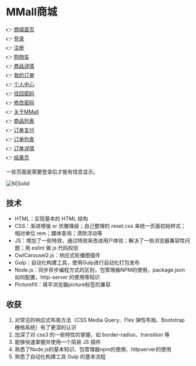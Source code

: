 # MMall商城

👉 [商城首页](https://chasen8.github.io/MMall/dist/view/index.html)<br>
👉 [登录](https://chasen8.github.io/MMall/dist/view/user-login.html)<br>
👉 [注册](https://chasen8.github.io/MMall/dist/view/user-register.html)<br>
👉 [购物车](https://chasen8.github.io/MMall/dist/view/cart.html)<br>
👉 [商品详情](https://chasen8.github.io/MMall/dist/view/detail.html)<br>
👉 [我的订单](https://chasen8.github.io/MMall/dist/view/order-list.html)<br>
👉 [个人中心](https://chasen8.github.io/MMall/dist/view/user-center.html)<br>
👉 [找回密码](https://chasen8.github.io/MMall/dist/view/user-pass-reset.html)<br>
👉 [修改密码](https://chasen8.github.io/MMall/dist/view/user-pass-update.html)<br>
👉 [关于MMall](https://chasen8.github.io/MMall/dist/view/about.html)<br>
👉 [商品列表](https://chasen8.github.io/MMall/dist/view/list.html?keyword=%E6%89%8B%E6%9C%BA)<br>
👉 [订单支付](https://chasen8.github.io/MMall/dist/view/payment.html)<br>
👉 [订单列表](https://chasen8.github.io/MMall/dist/view/order-list.html)<br>
👉 [订单详情](https://chasen8.github.io/MMall/dist/view/order-detail.html)<br>
👉 [结果页](https://chasen8.github.io/MMall/dist/view/result.html)<br>

一些页面是需要登录后才能有信息显示。

![N|Solid]()

## 技术

- HTML：实现基本的 HTML 结构
- CSS：渐进增强 or 优雅降级；自己整理的 reset.css 来统一页面初始样式；相对单位 rem；媒体查询；清除浮动等
- JS：增加了一些特效，通过特效来改进用户体验；解决了一些浏览器兼容性问题；用 eslint 做 js 代码校验
- OwlCarousel2.js：响应式轮播图插件
- Gulp：自动化构建工具，使用Gulp进行自动化打包发布
- Node.js：同步异步编程方式的区别，包管理器NPM的使用，package.json 如何配置，http-server 的使用等知识
- Picturefill：填平浏览器picture标签的兼容




## 收获

1. 对常见的响应式布局方法（CSS Media Query、Flex 弹性布局、Bootstrap 栅格系统）有了更深的认识
2. 加深了对 css3 的一些特性的掌握，如 border-radius、transition 等
3. 能够快速掌握并使用一个简易 JS 插件
4. 熟悉了Node.js的基本知识、包管理器npm的使用、httpserver的使用
5. 熟悉了自动化构建工具 Gulp 的基本流程
